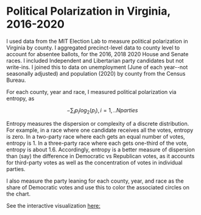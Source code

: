 # Political Polarization in Virginia, 2016-2020

I used data from the MIT Election Lab to measure political polarization in Virginia by county. I aggregated precinct-level data to county level to account for absentee ballots, for the 2016, 2018 2020 House and Senate races. I included Independent and Libertarian party candidates but not write-ins. I joined this to data on unemployment (June of each year--not seasonally adjusted) and population (2020) by county from the Census Bureau.

For each county, year and race, I measured political polarization via entropy, as

$$-\sum_i p_i log_2(p_i), i = 1,..N parties$$

Entropy measures the dispersion or complexity of a discrete distribution. For example, in a race where one candidate receives all the votes, entropy is zero. In a two-party race where each gets an equal number of votes, entropy is 1. In a three-party race where each gets one-third of the vote, entropy is about 1.6. Accordingly, entropy is a better measure of dispersion than (say) the difference in Democratic vs Republican votes, as it accounts for third-party votes as well as the concentration of votes in individual parties. 

I also measure the party leaning for each county, year, and race as the share of Democratic votes and use this to color the associated circles on the chart. 

See the interactive visualization [here:](https://charlie-kramer.github.io/va_voting_entropy/)
